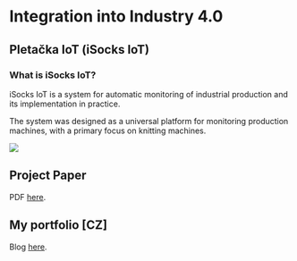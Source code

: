 # Integration into Industry 4.0

## Pletačka IoT (iSocks IoT)

### What is iSocks IoT?
iSocks IoT is a system for automatic monitoring of industrial production and its implementation in practice.

The system was designed as a universal platform for monitoring production machines, with a primary focus on knitting machines.

![](https://kubaandrysek.cz/assets/blog/soc-integrace/main2.png)

## Project Paper

PDF [here](https://github.com/JakubAndrysek/SOC-Integrace-do-prumyslu-4.0/blob/luxembourg/text.pdf).

## My portfolio [CZ]

Blog [here](https://kubaandrysek.cz/2021/06/12/soc-integrace).
